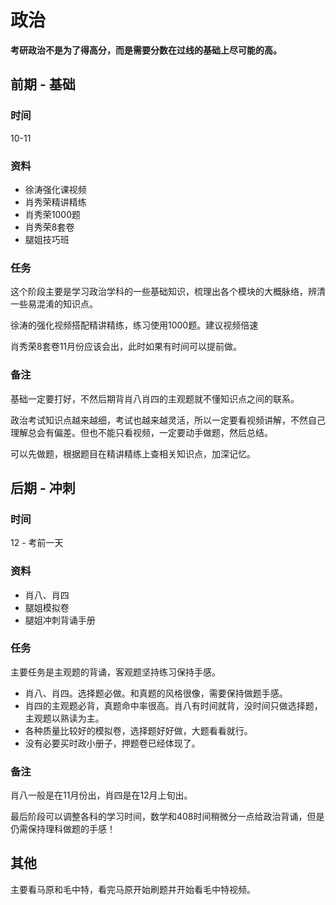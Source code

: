 # 政治

**考研政治不是为了得高分，而是需要分数在过线的基础上尽可能的高。**

## 前期 - 基础

### 时间

10-11

### 资料

- 徐涛强化课视频
- 肖秀荣精讲精练
- 肖秀荣1000题
- 肖秀荣8套卷
- 腿姐技巧班

### 任务

这个阶段主要是学习政治学科的一些基础知识，梳理出各个模块的大概脉络，辨清一些易混淆的知识点。

徐涛的强化视频搭配精讲精练，练习使用1000题。建议视频倍速

肖秀荣8套卷11月份应该会出，此时如果有时间可以提前做。

### 备注

基础一定要打好，不然后期背肖八肖四的主观题就不懂知识点之间的联系。

政治考试知识点越来越细，考试也越来越灵活，所以一定要看视频讲解，不然自己理解总会有偏差。但也不能只看视频，一定要动手做题，然后总结。

可以先做题，根据题目在精讲精练上查相关知识点，加深记忆。

## 后期 - 冲刺

### 时间

12 - 考前一天

### 资料

- 肖八、肖四
- 腿姐模拟卷
- 腿姐冲刺背诵手册

### 任务

主要任务是主观题的背诵，客观题坚持练习保持手感。

- 肖八、肖四。选择题必做。和真题的风格很像，需要保持做题手感。
- 肖四的主观题必背，真题命中率很高。肖八有时间就背，没时间只做选择题，主观题以熟读为主。
- 各种质量比较好的模拟卷，选择题好好做，大题看看就行。
- 没有必要买时政小册子，押题卷已经体现了。

### 备注

肖八一般是在11月份出，肖四是在12月上旬出。

最后阶段可以调整各科的学习时间，数学和408时间稍微分一点给政治背诵，但是仍需保持理科做题的手感！





## 其他

主要看马原和毛中特，看完马原开始刷题并开始看毛中特视频。